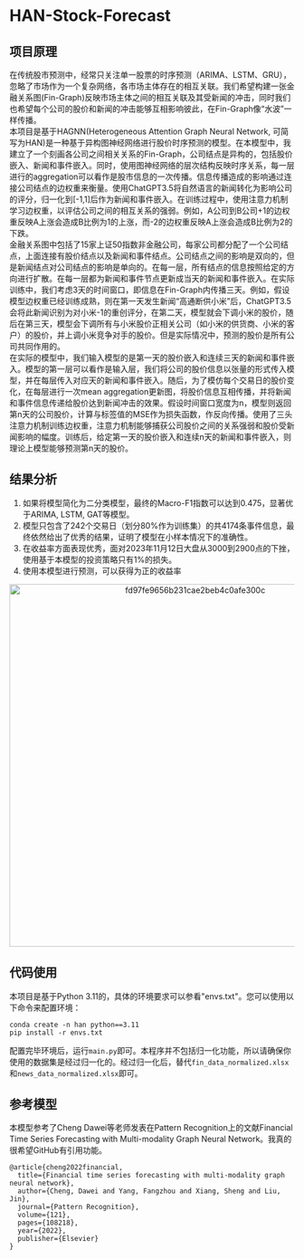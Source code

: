 # HAN-Stock-Forecast

## 项目原理
在传统股市预测中，经常只关注单一股票的时序预测（ARIMA、LSTM、GRU），忽略了市场作为一个复杂网络，各市场主体存在的相互关联。我们希望构建一张金融关系图(Fin-Graph)反映市场主体之间的相互关联及其受新闻的冲击，同时我们也希望每个公司的股价和新闻的冲击能够互相影响彼此，在Fin-Graph像“水波”一样传播。  
本项目是基于HAGNN(Heterogeneous Attention Graph Neural Network, 可简写为HAN)是一种基于异构图神经网络进行股价时序预测的模型。在本模型中，我建立了一个刻画各公司之间相关关系的Fin-Graph，公司结点是异构的，包括股价嵌入、新闻和事件嵌入。同时，使用图神经网络的层次结构反映时序关系，每一层进行的aggregation可以看作是股市信息的一次传播。信息传播造成的影响通过连接公司结点的边权重来衡量。使用ChatGPT3.5将自然语言的新闻转化为影响公司的评分，归一化到[-1,1]后作为新闻和事件嵌入。在训练过程中，使用注意力机制学习边权重，以评估公司之间的相互关系的强弱。例如，A公司到B公司+1的边权重反映A上涨会造成B比例为1的上涨，而-2的边权重反映A上涨会造成B比例为2的下跌。  
金融关系图中包括了15家上证50指数非金融公司，每家公司都分配了一个公司结点，上面连接有股价结点以及新闻和事件结点。公司结点之间的影响是双向的，但是新闻结点对公司结点的影响是单向的。在每一层，所有结点的信息按照给定的方向进行扩散。在每一层都为新闻和事件节点更新成当天的新闻和事件嵌入。在实际训练中，我们考虑3天的时间窗口，即信息在Fin-Graph内传播三天。例如，假设模型边权重已经训练成熟，则在第一天发生新闻“高通断供小米”后，ChatGPT3.5会将此新闻识别为对小米-1的重创评分，在第二天，模型就会下调小米的股价，随后在第三天，模型会下调所有与小米股价正相关公司（如小米的供货商、小米的客户）的股价，并上调小米竞争对手的股价。但是实际情况中，预测的股价是所有公司共同作用的。  
在实际的模型中，我们输入模型的是第一天的股价嵌入和连续三天的新闻和事件嵌入。模型的第一层可以看作是输入层，我们将公司的股价信息以张量的形式传入模型，并在每层传入对应天的新闻和事件嵌入。随后，为了模仿每个交易日的股价变化，在每层进行一次mean aggregation更新图，将股价信息互相传播，并将新闻和事件信息传递给股价达到新闻冲击的效果。假设时间窗口宽度为n，模型则返回第n天的公司股价，计算与标签值的MSE作为损失函数，作反向传播。使用了三头注意力机制训练边权重，注意力机制能够捕获公司股价之间的关系强弱和股价受新闻影响的幅度。训练后，给定第一天的股价嵌入和连续n天的新闻和事件嵌入，则理论上模型能够预测第n天的股价。  

## 结果分析
1. 如果将模型简化为二分类模型，最终的Macro-F1指数可以达到0.475，显著优于ARIMA, LSTM, GAT等模型。  
2. 模型只包含了242个交易日（划分80%作为训练集）的共4174条事件信息，最终依然给出了优秀的结果，证明了模型在小样本情况下的准确性。  
3. 在收益率方面表现优秀，面对2023年11月12日大盘从3000到2900点的下挫，使用基于本模型的投资策略只有1%的损失。
4. 使用本模型进行预测，可以获得为正的收益率
<div style="text-align: center;">
    <img width="641" alt="fd97fe9656b231cae2beb4c0afe300c" src="https://github.com/eingrossefisch/HAN-Stock-Forecast/assets/123791128/5884cdc4-bb86-41c7-af7d-b585a567a4a6">
</div>


## 代码使用
本项目是基于Python 3.11的，具体的环境要求可以参看"envs.txt"。您可以使用以下命令来配置环境：
```
conda create -n han python==3.11
pip install -r envs.txt
```
配置完毕环境后，运行`main.py`即可。本程序并不包括归一化功能，所以请确保你使用的数据集是经过归一化的。经过归一化后，替代`fin_data_normalized.xlsx`和`news_data_normalized.xlsx`即可。

## 参考模型
本模型参考了Cheng Dawei等老师发表在Pattern Recognition上的文献Financial Time Series Forecasting with Multi-modality Graph Neural Network。我真的很希望GitHub有引用功能。
```
@article{cheng2022financial,
  title={Financial time series forecasting with multi-modality graph neural network},
  author={Cheng, Dawei and Yang, Fangzhou and Xiang, Sheng and Liu, Jin},
  journal={Pattern Recognition},
  volume={121},
  pages={108218},
  year={2022},
  publisher={Elsevier}
}
```
